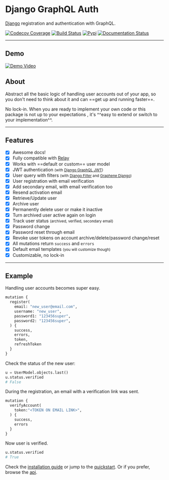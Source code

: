 # Django GraphQL Auth

[Django](https://github.com/django/django) registration and authentication with GraphQL.

[![Codecov Coverage](https://img.shields.io/codecov/c/github/pedrobern/django-graphql-auth/master.svg?style=flat-square)](https://codecov.io/gh/pedrobern/django-graphql-auth/)
[![Build Status](https://travis-ci.com/pedrobern/django-graphql-auth.svg?branch=master)](https://travis-ci.com/pedrobern/django-graphql-auth)
[![Pypi](https://img.shields.io/pypi/v/django-graphql-auth.svg)](https://pypi.org/project/django-graphql-auth/)
[![Documentation Status](https://readthedocs.org/projects/django-graphql-auth/badge/?version=latest)](https://django-graphql-auth.readthedocs.io/en/latest/?badge=latest)


---

## Demo

[![Demo Video](https://github.com/pedrobern/django-graphql-auth/raw/master/demo.jpg)](https://streamable.com/700r8)

## About

Abstract all the basic logic of handling user accounts out of your app,
so you don't need to think about it and can ==get up and running faster==.

No lock-in. When you are ready to implement your own code or this package
is not up to your expectations , it's ^^easy to extend or switch to
your implementation^^.

---

## Features

* [x] Awesome docs!
* [x] Fully compatible with [Relay](https://github.com/facebook/relay>)
* [x] Works with ==default or custom== user model
* [x] JWT authentication <small>(with [Django GraphQL JWT](https://github.com/flavors/django-graphql-jwt>))</small>
* [x] User query with filters <small>(with [Django Filter](https://github.com/carltongibson/django-filter>) and [Graphene Django](https://github.com/graphql-python/graphene-django>))</small>
* [x] User registration with email verification
* [x] Add secondary email, with email verification too
* [x] Resend activation email
* [x] Retrieve/Update user
* [x] Archive user
* [x] Permanently delete user or make it inactive
* [x] Turn archived user active again on login
* [x] Track user status <small>(archived, verified, secondary email)</small>
* [x] Password change
* [x] Password reset through email
* [x] Revoke user tokens on account archive/delete/password change/reset
* [x] All mutations return `success` and `errors`
* [x] Default email templates <small>(you will customize though)</small>
* [x] Customizable, no lock-in

---

## Example

Handling user accounts becomes super easy.

```python
mutation {
  register(
    email: "new_user@email.com",
    username: "new_user",
    password1: "123456super",
    password2: "123456super",
  ) {
    success,
    errors,
    token,
    refreshToken
  }
}
```

Check the status of the new user:

```python
u = UserModel.objects.last()
u.status.verified
# False
```

During the registration, an email with a verification link was sent.

```python
mutation {
  verifyAccount(
    token:"<TOKEN ON EMAIL LINK>",
  ) {
    success,
    errors
  }
}
```

Now user is verified.

```python
u.status.verified
# True
```

Check the [installation guide](installation.md) or jump to the [quickstart](quickstart.md). Or if you prefer, browse the [api](api.md).
